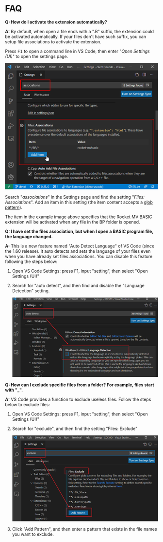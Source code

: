 # FAQ

**Q: How do I activate the extension automatically?**

**A:** By default, when open a file ends with a ".B" suffix, the extension could be activated automatically. If your files don't have such suffix, you can setup file associations to activate the extension. 

Press <kbd>F1</kbd> to open a command line in VS Code, then enter "*Open Settings (UI)*" to open the settings page.

   ![](../img/start_association.png)	
   
Search "*associations*" in the Settings page and find the setting "*Files: Associations*". Add an item in this setting (the item content accepts a [glob pattern](https://en.wikipedia.org/wiki/Glob_(programming))).

The item in the example image above specifies that the Rocket MV BASIC extension will be activated when any file in the BP folder is opened. 


**Q: I have set the files association, but when I open a BASIC program file, the language changed.**

**A:** This is a new feature named "Auto Detect Language" of VS Code (since the 1.60 release). It auto detects and sets the language of your files even when you have already set files associations. You can disable this feature following the steps below:

1. Open VS Code Settings: press F1, input "setting", then select "Open Settings (UI)"
2. Search for "auto detect", and then find and disable the "Language Detection" setting.

   ![](../img/faq_auto_detect.png)

**Q: How can I exclude specific files from a folder? For example, files start with "_".**

**A:** VS Code provides a function to exclude useless files. Follow the steps below to exclude files:

1. Open VS Code Settings: press F1, input "setting", then select "Open Settings (UI)"

2. Search for "exclude", and then find the setting "Files: Exclude"

    ![](../img/faq_exclude.png)

3. Click "Add Pattern", and then enter a pattern that exists in the file names you want to exclude.